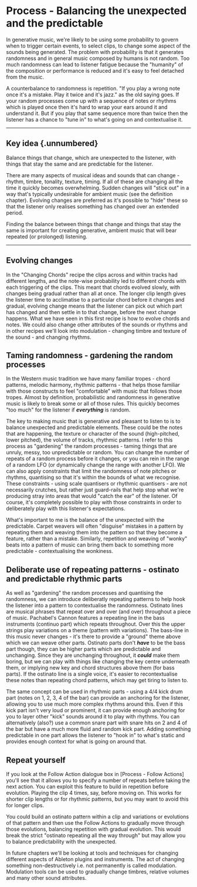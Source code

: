 # Process - Balancing the unexpected and the predictable

In generative music, we're likely to be using some probability to govern when to trigger certain events, to select clips, to change some aspect of the sounds being generated. The problem with probability is that it generates randomness and in general music composed by humans is not random. Too much randomness can lead to listener fatigue because the "humanity" of the composition or performance is reduced and it's easy to feel detached from the music.

A counterbalance to randomness is repetition. "If you play a wrong note once it's a mistake. Play it twice and it's jazz." as the old saying goes. If your random processes come up with a sequence of notes or rhythms which is played once then it's hard to wrap your ears around it and understand it. But if you play that same sequence more than twice then the listener has a chance to "tune in" to what's going on and contextualise it.

------------------------------------------------------------------------

## Key idea {.unnumbered}

Balance things that change, which are unexpected to the listener, with things that stay the same and are predictable for the listener.

There are many aspects of musical ideas and sounds that can change - rhythm, timbre, tonality, texture, timing. If all of these are changing all the time it quickly becomes overwhelming. Sudden changes will "stick out" in a way that's typically undesirable for ambient music (see the definition chapter). Evolving changes are preferred as it's possible to "hide" these so that the listener only realises something has changed over an extended period.

Finding the balance between things that change and things that stay the same is important for creating generative, ambient music that will bear repeated (or prolonged) listening.

------------------------------------------------------------------------

## Evolving changes
In the "Changing Chords" recipe the clips across and within tracks had different lengths, and the note-wise probability led to different chords with each triggering of the clips. This meant that chords evolved slowly, with changes being gradual rather than all at once. The longer clip length gives the listener time to acclimatise to a particular chord before it changes and gradual, evolving change means that the listener can pick out which part has changed and then settle in to that change, before the next change happens. What we have seen in this first recipe is how to evolve chords and notes. We could also change other attributes of the sounds or rhythms and in other recipes we'll look into modulation - changing timbre and texture of the sound - and changing rhythms.

## Taming randomness - gardening the random processes
In the Western music tradition we have many familiar tropes - chord patterns, melodic harmony, rhythmic patterns - that helps those familiar with those constructs to feel "comfortable" with music that follows those tropes. Almost by definition, probabilistic and randomness in generative music is likely to break some or all of those rules. This quickly becomes "too much" for the listener if ***everything*** is random.

The key to making music that is generative and pleasant to listen to is to balance unexpected and predictable elements. These could be the notes that are happening, the texture or character of the sound (high-pitched, lower pitched), the volume of tracks, rhythmic patterns. I refer to this process as "gardening" the random processes - taming things that are unruly, messy, too unpredictable or random. You can change the number of repeats of a random process before it changes, or you can rein in the range of a random LFO (or dynamically change the range with another LFO). We can also apply constraints that limit the randomness of note pitches or rhythms, quantising so that it's within the bounds of what we recognise. These constraints - using scale quantisers or rhythmic quantisers - are not necessarily crutches, but rather just guard-rails that help stop what we're producing stray into areas that would "catch the ear" of the listener. Of course, it's completely possible to play with those constraints in order to deliberately play with this listener's expectations. 

What's important to me is the balance of the unexpected with the predictable. Carpet weavers will often "disguise" mistakes in a pattern by repeating them and weaving them into the pattern so that they become a feature, rather than a mistake. Similarly, repetition and weaving of "wonky" beats into a pattern of music can bring them back to something more predictable - contextualising the wonkiness.

## Deliberate use of repeating patterns - ostinato and predictable rhythmic parts

As well as "gardening" the random processes and quantising the randomness, we can introduce deliberatly repeating patterns to help hook the listener into a pattern to contextualise the randomness. Ostinato lines are musical phrases that repeat over and over (and over) throughout a piece of music. Pachabel's Cannon features a repeating line in the bass instruments (continuo part) which repeats throughout. Over this the upper strings play variations on a theme (pattern with variations). The bass-line in this music never changes - it's there to provide a "ground" theme above which we can weave other parts. Ostinato parts don't ***have*** to be the bass part though, they can be higher parts which are predictable and unchanging. Since they are unchanging throughout, it ***could*** make them boring, but we can play with things like changing the key centre underneath them, or implying new key and chord structures above them (for bass parts). If the ostinato line is a single voice, it's easier to recontextualise these notes than repeating chord patterns, which may get tiring to listen to.

The same concept can be used in rhythmic parts - using a 4/4 kick drum part (notes on 1, 2, 3, 4 of the bar) can provide an anchoring for the listener, allowing you to use much more complex rhythms around this. Even if this kick part isn't very loud or prominent, it can provide enough anchoring for you to layer other "kick" sounds around it to play with rhythms. You can alternatively (also?) use a common snare part with snare hits on 2 and 4 of the bar but have a much more fluid and random kick part. Adding something predictable in one part allows the listener to "hook in" to what's static and provides enough context for what is going on around that. 

## Repeat yourself

If you look at the Follow Action dialogue box in [Process - Follow Actions] you'll see that it allows you to specify a number of repeats before taking the next action. You can exploit this feature to build in repetition before evolution. Playing the clip 4 times, say, before moving on. This works for shorter clip lengths or for rhythmic patterns, but you may want to avoid this for longer clips.

You could build an ostinato pattern within a clip and variations or evolutions of that pattern and then use the Follow Actions to gradually move through those evolutions, balancing repetition with gradual evolution. This would break the strict "ostinato repeating all the way through" but may allow you to balance predictability with the unexpected.

In future chapters we'll be looking at tools and techniques for changing different aspects of Ableton plugins and instruments. The act of changing something non-destructively i.e. not permanently is called modulation. Modulation tools can be used to gradually change timbres, relative volumes and many other sound attributes.

